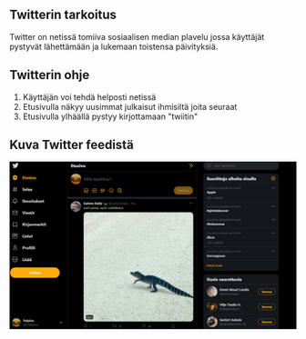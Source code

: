 
## Twitterin tarkoitus
Twitter on netissä tomiiva sosiaalisen median plavelu jossa käyttäjät pystyvät lähettämään ja lukemaan toistensa päivityksiä.

## Twitterin ohje
1. Käyttäjän voi tehdä helposti netissä
2. Etusivulla näkyy uusimmat julkaisut ihmisiltä joita seuraat
3. Etusivulla ylhäällä pystyy kirjottamaan "twiitin"

## Kuva Twitter feedistä

![](twitterfeed.png)
